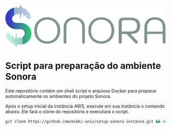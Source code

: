 <img src="https://raw.githubusercontent.com/shell-y/safrinis/f136a2f9da04563b506a2271c71d1193b3360cd0/public/assets/logo_sonora.svg">

# Script para preparação do ambiente Sonora
Este repositório contém um shell script e arquivos Docker para preparar automaticamente os ambientes do projeto Sonora.

Após o setup inicial da instância AWS, execute em sua instância o comando abaixo. Ele fará o clone do repositório e executará o script.
```bash
git clone https://github.com/mikki-unix/setup-sonora-instance.git && cd ./setup-sonora-instance/ && sudo ./start.sh
```
